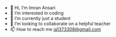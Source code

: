 - 👋 Hi, I’m Imran Ansari
- 👀 I’m interested in coding
- 🌱 I’m currently  just a student
- 💞️ I’m looking to collaborate on a helpful teacher
- 📫 How to reach me ia1373308@gmail.com

<!---
imranansari4672/imranansari4672 is a ✨ special ✨ repository because its `README.md` (this file) appears on your GitHub profile.
You can click the Preview link to take a look at your changes.
--->

